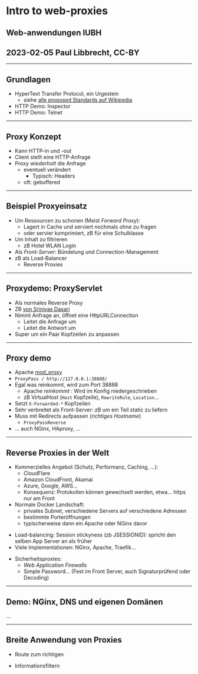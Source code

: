# Intro to web-proxies

## Web-anwendungen IUBH
## 2023-02-05 Paul Libbrecht, CC-BY

--- 

## Grundlagen

* HyperText Transfer Protocol, ein Urgestein
	* siehe [alle proposed Standards auf Wikipedia](https://en.wikipedia.org/wiki/Hypertext_Transfer_Protocol)
* HTTP Demo: Inspector
* HTTP Demo: Telnet
--- 

## Proxy Konzept

* Kann HTTP-in und -out
* Client stellt eine HTTP-Anfrage
* Proxy _wiederholt_ die Anfrage
	* eventuell verändert
		* Typisch: Headers
	* oft: gebuffered


--- 

## Beispiel Proxyeinsatz

* Um Ressourcen zu schonen (Meist _Forward Proxy_):
	* Lagert in Cache und serviert nochmals ohne zu fragen
	* oder servier komprimiert, zB für eine Schulklasse
* Um Inhalt zu filtrieren
	* zB Hotel WLAN Login
* Als _Front-Server_: Bündelung und Connection-Management 
* zB als Load-Balancer
	* Reverse Proxies

--- 

## Proxydemo: ProxyServlet
* Als normales Reverse Proxy
* ZB [von Srinivas Dasari](http://blog.sodhanalibrary.com/2014/05/proxy-servlet-to-forward-requests-to.html)
* Nimmt Anfrage an, öffnet eine HttpURLConnection
	* Leitet die Anfrage um
	* Leitet die Antwort um
* Super um ein Paar Kopfzeilen zu anpassen


- - - 

## Proxy demo
* Apache [mod_proxy](https://httpd.apache.org/docs/trunk/mod/mod_proxy.html)
* `ProxyPass / http://127.0.0.1:38888/`
* Egal was reinkommt, wird zum Port 38888
	* Apache _reinkommt_ : Wird im Konfig niedergeschrieben
	* zB VirtualHost (`Host` Kopfzeile), `RewriteRule`, `Location`...
* Setzt `X-Forwarded-*` Kopfzeilen
* Sehr verbreitet als Front-Server: zB um ein Teil static zu liefern
* Muss mit Redirects aufpassen (_richtiges Hostname_)
	* `ProxyPassReverse`
* ... auch NGinx, HAproxy, ...

- - -

## Reverse Proxies in der Welt
* Kommerzielles Angebot (Schutz, Performanz, Caching, ...):
	* CloudFlare
	* Amazon CloudFront, Akamai
	* Azure, Google, AWS...
	* Konsequenz: Protokollen können gewechselt werden, etwa... https nur am Front
* Normale Docker Landschaft:
	* privates Subnet, verschiedene Servers auf verschiedene Adressen
	* bestimmte Porteröffnungen
	* typischerweise dann ein Apache oder NGinx davor
- Load-balancing: Session stickyness (zb JSESSIONID): spricht den selben App Server an als früher
- Viele Implementationen: NGinx, Apache, Traefik...
* Sicherheitsproxies:
	* _Web Application Firewalls_
	* Simple Password... (Fest im Front Server, auch Signaturprüfend oder Decoding)
- - -

## Demo: NGinx, DNS und eigenen Domänen

...

- - -
## Breite Anwendung von Proxies

* Route zum richtigen
- Informationsfiltern
